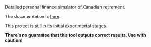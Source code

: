 Detailed personal finance simulator of Canadian retirement.

The documentation is <a href="https://johanley.github.io/end-game/">here</a>.

This project is still in its initial experimental stages.

**There's no guarantee that this tool outputs correct results. Use with caution!** 
